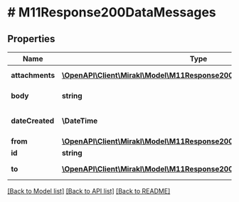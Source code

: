 # # M11Response200DataMessages

## Properties

Name | Type | Description | Notes
------------ | ------------- | ------------- | -------------
**attachments** | [**\OpenAPI\Client\Mirakl\Model\M11Response200DataMessagesAttachments[]**](M11Response200DataMessagesAttachments.md) | Message attachments | [optional]
**body** | **string** | Message body | [optional]
**dateCreated** | **\DateTime** | Message creation date | [optional]
**from** | [**\OpenAPI\Client\Mirakl\Model\M11Response200DataMessagesFrom**](M11Response200DataMessagesFrom.md) |  | [optional]
**id** | **string** | Message id | [optional]
**to** | [**\OpenAPI\Client\Mirakl\Model\M11Response200DataMessagesTo[]**](M11Response200DataMessagesTo.md) | Message recipients | [optional]

[[Back to Model list]](../../README.md#models) [[Back to API list]](../../README.md#endpoints) [[Back to README]](../../README.md)
